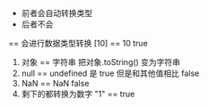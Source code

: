 - 前者会自动转换类型
- 后者不会

== 会进行数据类型转换 [10] == 10 true

1. 对象 == 字符串  把对象.toString()  变为字符串
2. null == undefined 是 true 但是和其他值相比 false
3. NaN == NaN false
4. 剩下的都转换为数字  "1" == true
